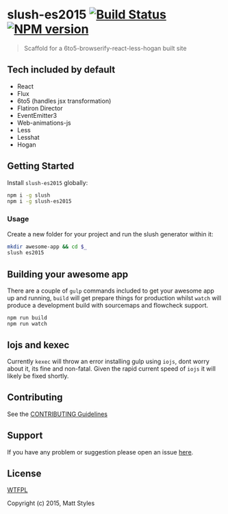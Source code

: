 # slush-es2015 [![Build Status](https://secure.travis-ci.org/mattstyles/slush-es2015.png?branch=master)](https://travis-ci.org/mattstyles/slush-es2015) [![NPM version](https://badge-me.herokuapp.com/api/npm/slush-es2015.png)](http://badges.enytc.com/for/npm/slush-es2015)

> Scaffold for a 6to5-browserify-react-less-hogan built site

## Tech included by default

* React
* Flux
* 6to5 (handles jsx transformation)
* Flatiron Director
* EventEmitter3
* Web-animations-js
* Less
* Lesshat
* Hogan

## Getting Started

Install `slush-es2015` globally:

```bash
npm i -g slush
npm i -g slush-es2015
```

### Usage

Create a new folder for your project and run the slush generator within it:

```bash
mkdir awesome-app && cd $_
slush es2015
```

## Building your awesome app

There are a couple of `gulp` commands included to get your awesome app up and running, `build` will get prepare things for production whilst `watch` will produce a development build with sourcemaps and flowcheck support.

```
npm run build
npm run watch
```

## Iojs and kexec

Currently `kexec` will throw an error installing gulp using `iojs`, dont worry about it, its fine and non-fatal. Given the rapid current speed of `iojs` it will likely be fixed shortly.


## Contributing

See the [CONTRIBUTING Guidelines](https://github.com/mattstyles/slush-es2015/blob/master/CONTRIBUTING.md)

## Support
If you have any problem or suggestion please open an issue [here](https://github.com/mattstyles/slush-es2015/issues).

## License

[WTFPL](https://github.com/mattstyles/slush-es2015/blob/master/LICENSE)

Copyright (c) 2015, Matt Styles
